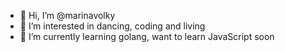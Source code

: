 - 👋 Hi, I’m @marinavolky
- 👀 I’m interested in dancing, coding and living
- 🌱 I’m currently learning golang, want to learn JavaScript soon


<!---
marinavolky/marinavolky is a ✨ special ✨ repository because its `README.md` (this file) appears on your GitHub profile.
You can click the Preview link to take a look at your changes.
--->

